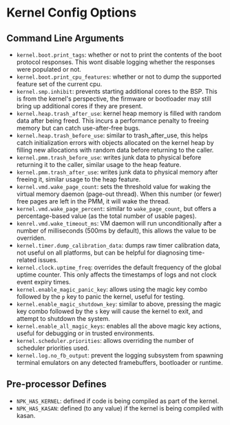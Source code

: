 # Kernel Config Options

## Command Line Arguments

- `kernel.boot.print_tags`: whether or not to print the contents of the boot protocol responses. This wont disable logging whether the responses were populated or not.
- `kernel.boot.print_cpu_features`: whether or not to dump the supported feature set of the current cpu.
- `kernel.smp.inhibit`: prevents starting additional cores to the BSP. This is from the kernel's perspective, the firmware or bootloader may still bring up additional cores if they are present.
- `kernel.heap.trash_after_use`: kernel heap memory is filled with random data after being freed. This incurs a performance penalty to freeing memory but can catch use-after-free bugs.
- `kernel.heap.trash_before_use`: similar to trash_after_use, this helps catch initialization errors with objects allocated on the kernel heap by filling new allocations with random data before returning to the caller.
- `kernel.pmm.trash_before_use`: writes junk data to physical before returning it to the caller, similar usage to the heap feature.
- `kernel.pmm.trash_after_use`: writes junk data to physical memory after freeing it, similar usage to the heap feature.
- `kernel.vmd.wake_page_count`: sets the threshold value for waking the virtual memory daemon (page-out thread). When this number (or fewer) free pages are left in the PMM, it will wake the thread.
- `kernel.vmd.wake_page_percent`: similar to `wake_page_count`, but offers a percentage-based value (as the total number of usable pages).
- `kenrel.vmd.wake_timeout_ms`: VM daemon will run unconditionally after a number of milliseconds (500ms by default), this allows the value to be overriden.
- `kernel.timer.dump_calibration_data`: dumps raw timer calibration data, not useful on all platforms, but can be helpful for diagnosing time-related issues.
- `kernel.clock.uptime_freq`: overrides the default frequency of the global uptime counter. This only affects the timestamps of logs and not clock event expiry times.
- `kernel.enable_magic_panic_key`: allows using the magic key combo followed by the `p` key to panic the kernel, useful for testing.
- `kernel.enable_magic_shutdown_key`: similar to above, pressing the magic key combo followed by the `s` key will cause the kernel to exit, and attempt to shutdown the system.
- `kernel.enable_all_magic_keys`: enables all the above magic key actions, useful for debugging or in trusted environments.
- `kernel.scheduler.priorities`: allows overriding the number of scheduler priorities used.
- `kernel.log.no_fb_output`: prevent the logging subsystem from spawning terminal emulators on any detected framebuffers, bootloader or runtime.

## Pre-processor Defines

- `NPK_HAS_KERNEL`: defined if code is being compiled as part of the kernel.
- `NPK_HAS_KASAN`: defined (to any value) if the kernel is being compiled with kasan.
